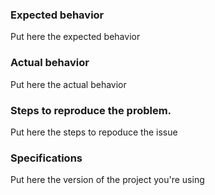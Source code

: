 ### Expected behavior
  Put here the expected behavior
### Actual behavior
  Put here the actual behavior
### Steps to reproduce the problem.
  Put here the steps to repoduce the issue
### Specifications
  Put here the version of the project you're using
